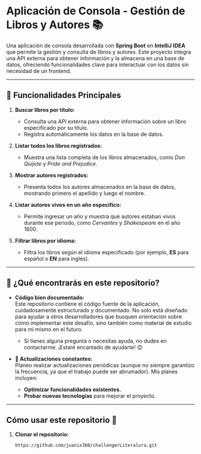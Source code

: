 # **Aplicación de Consola - Gestión de Libros y Autores 📚**

Una aplicación de consola desarrollada con **Spring Boot** en **IntelliJ IDEA** que permite la gestión y consulta de libros y autores. Este proyecto integra una API externa para obtener información y la almacena en una base de datos, ofreciendo funcionalidades clave para interactuar con los datos sin necesidad de un frontend.

---

## **🎯 Funcionalidades Principales**
1. **Buscar libros por título:**  
   - Consulta una API externa para obtener información sobre un libro especificado por su título.  
   - Registra automáticamente los datos en la base de datos.

2. **Listar todos los libros registrados:**  
   - Muestra una lista completa de los libros almacenados, como *Don Quijote* y *Pride and Prejudice*.

3. **Mostrar autores registrados:**  
   - Presenta todos los autores almacenados en la base de datos, mostrando primero el apellido y luego el nombre.

4. **Listar autores vivos en un año específico:**  
   - Permite ingresar un año y muestra qué autores estaban vivos durante ese periodo, como *Cervantes* y *Shakespeare* en el año 1600.

5. **Filtrar libros por idioma:**  
   - Filtra los libros según el idioma especificado (por ejemplo, **ES** para español o **EN** para inglés).

---
## **📓 ¿Qué encontrarás en este repositorio?**
- **Código bien documentado:**  
  Este repositorio contiene el código fuente de la aplicación, cuidadosamente estructurado y documentado. No solo está diseñado para ayudar a otros desarrolladores que busquen orientación sobre cómo implementar este desafío, sino también como material de estudio para mí mismo en el futuro.  
  - Si tienes alguna pregunta o necesitas ayuda, no dudes en contactarme. ¡Estaré encantado de ayudarte! 😊

- **🔄 Actualizaciones constantes:**  
  Planeo realizar actualizaciones periódicas (aunque no siempre garantizo la frecuencia, ya que el trabajo puede ser abrumador). Mis planes incluyen:
  - **Optimizar funcionalidades existentes.**
  - **Probar nuevas tecnologías** para mejorar el proyecto.

---

## **Cómo usar este repositorio 🤔**
1. **Clonar el repositorio:**
   ```bash
   https://github.com/juanix360/challengerLiteralura.git
